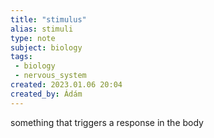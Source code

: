 ```yaml
---
title: "stimulus"
alias: stimuli
type: note
subject: biology
tags:
 - biology
 - nervous_system
created: 2023.01.06 20:04
created_by: Ádám
---
```

something that triggers a response in the body